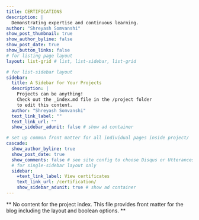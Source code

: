 ```yaml
---
title: CERTIFICATIONS
description: |
  Demonstrating expertise and continuous learning.
author: "Shreyash Somvanshi"
show_post_thumbnail: true
show_author_byline: false
show_post_date: true
show_button_links: false
# for listing page layout
layout: list-grid # list, list-sidebar, list-grid

# for list-sidebar layout
sidebar: 
  title: A Sidebar for Your Projects
  description: |
    Projects can be anything!
    Check out the _index.md file in the /project folder 
    to edit this content.
  author: "Shreyash Somvanshi"
  text_link_label: ""
  text_link_url: ""
  show_sidebar_adunit: false # show ad container

# set up common front matter for all individual pages inside project/
cascade:    
  show_author_byline: true
  show_post_date: true
  show_comments: false # see site config to choose Disqus or Utterances
  # for single-sidebar layout only
  sidebar:
    =text_link_label: View certificates
    text_link_url: /certification/
    show_sidebar_adunit: true # show ad container
---
```


** No content for the project index. This file provides front matter for the blog including the layout and boolean options. **


